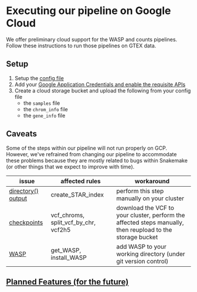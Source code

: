 # Executing our pipeline on Google Cloud
We offer preliminary cloud support for the WASP and counts pipelines. Follow these instructions to run those pipelines on GTEX data.

## Setup
1. Setup the [config file](configs/config-WASP.yaml)
2. Add your [Google Application Credentials and enable the requisite APIs](https://snakemake.readthedocs.io/en/stable/executing/cloud.html#executing-a-snakemake-workflow-via-google-cloud-life-sciences)
3. Create a cloud storage bucket and upload the following from your config file
	- the `samples` file
	- the `chrom_info` file
	- the `gene_info` file

## Caveats
Some of the steps within our pipeline will not run properly on GCP. However, we've refrained from changing our pipeline to accommodate these problems because they are mostly related to bugs within Snakemake (or other things that we expect to improve with time).

issue | affected rules | workaround
---|---|---
[directory() output](https://github.com/snakemake/snakemake/issues/576) | create_STAR_index | perform this step manually on your cluster
[checkpoints](https://github.com/snakemake/snakemake/issues/574) | vcf_chroms, split_vcf_by_chr, vcf2h5 | download the VCF to your cluster, perform the affected steps manually, then reupload to the storage bucket
[WASP](https://github.com/aryam7/WASP/issues/16) | get_WASP, install_WASP | add WASP to your working directory (under git version control)

## [Planned Features (for the future)](https://github.com/aryam7/as_analysis/issues?q=is%3Aopen+is%3Aissue+label%3Agcp)
